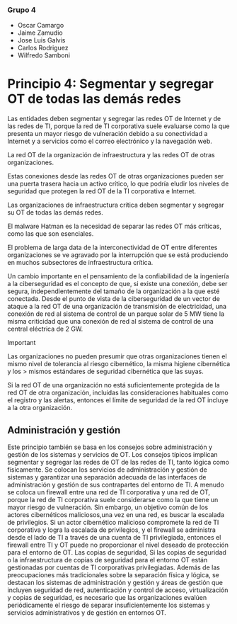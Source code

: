### Grupo 4
- Oscar Camargo
- Jaime Zamudio
- Jose Luis Galvis
- Carlos Rodriguez
- Wilfredo Samboni

# Principio 4: Segmentar y segregar OT de todas las demás redes

Las entidades deben segmentar y segregar las redes OT de Internet y de las redes de TI, porque la red de TI corporativa suele evaluarse como la que presenta un mayor riesgo de vulneración debido a su conectividad a Internet y a servicios como el correo electrónico y la navegación web.

La red OT de la organización de infraestructura y las redes OT de otras organizaciones.

Estas conexiones desde las redes OT de otras organizaciones pueden ser una puerta trasera hacia un activo crítico, lo que podría eludir los niveles de seguridad que protegen la red OT de la TI corporativa e Internet.

Las organizaciones de infraestructura crítica deben segmentar y segregar su OT de todas las demás redes.

El malware Hatman es la necesidad de separar las redes OT más críticas, como las que son esenciales.

El problema de larga data de la interconectividad de OT entre diferentes organizaciones se ve agravado por la interrupción que se está produciendo en muchos subsectores de infraestructura crítica.

Un cambio importante en el pensamiento de la confiabilidad de la ingeniería a la ciberseguridad es el concepto de que, si existe una conexión, debe ser segura, independientemente del tamaño de la organización a la que esté conectada.    Desde el punto de vista de la ciberseguridad de un vector de ataque a la red OT de una organización de transmisión de electricidad, una conexión de red al sistema de control de un parque solar de 5 MW tiene la misma criticidad que una conexión de red al sistema de control de una central eléctrica de 2 GW.

> [!IMPORTANT] 
> Las organizaciones no pueden presumir que otras organizaciones tienen el mismo nivel de tolerancia al riesgo cibernético, la misma higiene cibernética y los > mismos estándares de seguridad cibernética que las suyas.

Si la red OT de una organización no está suficientemente protegida de la red OT de otra organización, incluidas las consideraciones habituales como el registro y las alertas, entonces el límite de seguridad de la red OT incluye a la otra organización.

## Administración y gestión

Este principio también se basa en los consejos sobre administración y gestión de los sistemas y servicios de OT. Los consejos típicos implican segmentar y segregar las redes de OT de las redes de TI, tanto lógica como físicamente.
Se colocan los servicios de administración y gestión de sistemas y garantizar una separación adecuada de las interfaces de administración y gestión de sus contrapartes del entorno de TI.
A menudo se coloca un firewall entre una red de TI corporativa y una red de OT, porque la red de TI corporativa suele considerarse como la que tiene un mayor riesgo de vulneración. Sin embargo, un objetivo común de los actores cibernéticos maliciosos,una vez en una red, es buscar la escalada de privilegios. Si un actor cibernético malicioso compromete la red de TI corporativa y logra la escalada de privilegios, y el firewall se administra
desde el lado de TI a través de una cuenta de TI privilegiada, entonces el firewall entre TI y OT puede no proporcionar el nivel deseado de protección para el entorno de OT.
Las copias de seguridad, Si las copias de seguridad o la infraestructura de copias de seguridad para el entorno OT están gestionadas por cuentas de TI corporativas privilegiadas.
Además de las preocupaciones más tradicionales sobre la separación física y lógica, se destacan los sistemas de administración y gestión y áreas de gestión que incluyen seguridad de red, autenticación y control de acceso, virtualización y copias de seguridad, es necesario que las organizaciones evalúen periódicamente el riesgo de separar insuficientemente los sistemas y servicios administrativos y de gestión en entornos OT.
























